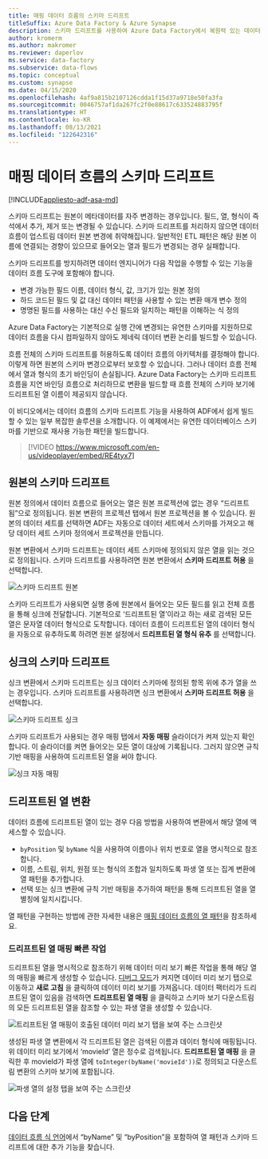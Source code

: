 ```yaml
---
title: 매핑 데이터 흐름의 스키마 드리프트
titleSuffix: Azure Data Factory & Azure Synapse
description: 스키마 드리프트를 사용하여 Azure Data Factory에서 복원력 있는 데이터 흐름 빌드
author: kromerm
ms.author: makromer
ms.reviewer: daperlov
ms.service: data-factory
ms.subservice: data-flows
ms.topic: conceptual
ms.custom: synapse
ms.date: 04/15/2020
ms.openlocfilehash: 4af9a815b2107126cdda1f15d37a9718e50fa3fa
ms.sourcegitcommit: 0046757af1da267fc2f0e88617c633524883795f
ms.translationtype: HT
ms.contentlocale: ko-KR
ms.lasthandoff: 08/13/2021
ms.locfileid: "122642316"
---
```

# <a name="schema-drift-in-mapping-data-flow"></a>매핑 데이터 흐름의 스키마 드리프트

[!INCLUDE[appliesto-adf-asa-md](includes/appliesto-adf-asa-md.md)]

스키마 드리프트는 원본이 메타데이터를 자주 변경하는 경우입니다. 필드, 열, 형식이 즉석에서 추가, 제거 또는 변경될 수 있습니다. 스키마 드리프트를 처리하지 않으면 데이터 흐름이 업스트림 데이터 원본 변경에 취약해집니다. 일반적인 ETL 패턴은 해당 원본 이름에 연결되는 경향이 있으므로 들어오는 열과 필드가 변경되는 경우 실패합니다.

스키마 드리프트를 방지하려면 데이터 엔지니어가 다음 작업을 수행할 수 있는 기능을 데이터 흐름 도구에 포함해야 합니다.

* 변경 가능한 필드 이름, 데이터 형식, 값, 크기가 있는 원본 정의
* 하드 코드된 필드 및 값 대신 데이터 패턴을 사용할 수 있는 변환 매개 변수 정의
* 명명된 필드를 사용하는 대신 수신 필드와 일치하는 패턴을 이해하는 식 정의

Azure Data Factory는 기본적으로 실행 간에 변경되는 유연한 스키마를 지원하므로 데이터 흐름을 다시 컴파일하지 않아도 제네릭 데이터 변환 논리를 빌드할 수 있습니다.

흐름 전체의 스키마 드리프트를 허용하도록 데이터 흐름의 아키텍처를 결정해야 합니다. 이렇게 하면 원본의 스키마 변경으로부터 보호할 수 있습니다. 그러나 데이터 흐름 전체에서 열과 형식의 초기 바인딩이 손실됩니다. Azure Data Factory는 스키마 드리프트 흐름을 지연 바인딩 흐름으로 처리하므로 변환을 빌드할 때 흐름 전체의 스키마 보기에 드리프트된 열 이름이 제공되지 않습니다.

이 비디오에서는 데이터 흐름의 스키마 드리프트 기능을 사용하여 ADF에서 쉽게 빌드할 수 있는 일부 복잡한 솔루션을 소개합니다. 이 예제에서는 유연한 데이터베이스 스키마를 기반으로 재사용 가능한 패턴을 빌드합니다.

> [!VIDEO https://www.microsoft.com/en-us/videoplayer/embed/RE4tyx7]

## <a name="schema-drift-in-source"></a>원본의 스키마 드리프트

원본 정의에서 데이터 흐름으로 들어오는 열은 원본 프로젝션에 없는 경우 “드리프트됨”으로 정의됩니다. 원본 변환의 프로젝션 탭에서 원본 프로젝션을 볼 수 있습니다. 원본의 데이터 세트를 선택하면 ADF는 자동으로 데이터 세트에서 스키마를 가져오고 해당 데이터 세트 스키마 정의에서 프로젝션을 만듭니다.

원본 변환에서 스키마 드리프트는 데이터 세트 스키마에 정의되지 않은 열을 읽는 것으로 정의됩니다. 스키마 드리프트를 사용하려면 원본 변환에서 **스키마 드리프트 허용** 을 선택합니다.

![스키마 드리프트 원본](media/data-flow/schemadrift001.png "스키마 드리프트 원본")

스키마 드리프트가 사용되면 실행 중에 원본에서 들어오는 모든 필드를 읽고 전체 흐름을 통해 싱크에 전달합니다. 기본적으로 ‘드리프트된 열’이라고 하는 새로 검색된 모든 열은 문자열 데이터 형식으로 도착합니다. 데이터 흐름이 드리프트된 열의 데이터 형식을 자동으로 유추하도록 하려면 원본 설정에서 **드리프트된 열 형식 유추** 를 선택합니다.

## <a name="schema-drift-in-sink"></a>싱크의 스키마 드리프트

싱크 변환에서 스키마 드리프트는 싱크 데이터 스키마에 정의된 항목 위에 추가 열을 쓰는 경우입니다. 스키마 드리프트를 사용하려면 싱크 변환에서 **스키마 드리프트 허용** 을 선택합니다.

![스키마 드리프트 싱크](media/data-flow/schemadrift002.png "스키마 드리프트 싱크")

스키마 드리프트가 사용되는 경우 매핑 탭에서 **자동 매핑** 슬라이더가 켜져 있는지 확인합니다. 이 슬라이더를 켜면 들어오는 모든 열이 대상에 기록됩니다. 그러지 않으면 규칙 기반 매핑을 사용하여 드리프트된 열을 써야 합니다.

![싱크 자동 매핑](media/data-flow/automap.png "싱크 자동 매핑")

## <a name="transforming-drifted-columns"></a>드리프트된 열 변환

데이터 흐름에 드리프트된 열이 있는 경우 다음 방법을 사용하여 변환에서 해당 열에 액세스할 수 있습니다.

* `byPosition` 및 `byName` 식을 사용하여 이름이나 위치 번호로 열을 명시적으로 참조합니다.
* 이름, 스트림, 위치, 원점 또는 형식의 조합과 일치하도록 파생 열 또는 집계 변환에 열 패턴을 추가합니다.
* 선택 또는 싱크 변환에 규칙 기반 매핑을 추가하여 패턴을 통해 드리프트된 열을 열 별칭에 일치시킵니다.

열 패턴을 구현하는 방법에 관한 자세한 내용은 [매핑 데이터 흐름의 열 패턴](concepts-data-flow-column-pattern.md)을 참조하세요.

### <a name="map-drifted-columns-quick-action"></a>드리프트된 열 매핑 빠른 작업

드리프트된 열을 명시적으로 참조하기 위해 데이터 미리 보기 빠른 작업을 통해 해당 열의 매핑을 빠르게 생성할 수 있습니다. [디버그 모드](concepts-data-flow-debug-mode.md)가 켜지면 데이터 미리 보기 탭으로 이동하고 **새로 고침** 을 클릭하여 데이터 미리 보기를 가져옵니다. 데이터 팩터리가 드리프트된 열이 있음을 검색하면 **드리프트된 열 매핑** 을 클릭하고 스키마 보기 다운스트림의 모든 드리프트된 열을 참조할 수 있는 파생 열을 생성할 수 있습니다.

![트리프트된 열 매핑이 호출된 데이터 미리 보기 탭을 보여 주는 스크린샷](media/data-flow/mapdrifted1.png "드리프트된 열 매핑")

생성된 파생 열 변환에서 각 드리프트된 열은 검색된 이름과 데이터 형식에 매핑됩니다. 위 데이터 미리 보기에서 ‘movieId’ 열은 정수로 검색됩니다. **드리프트된 열 매핑** 을 클릭한 후 movieId가 파생 열에 `toInteger(byName('movieId'))`로 정의되고 다운스트림 변환의 스키마 보기에 포함됩니다.

![파생 열의 설정 탭을 보여 주는 스크린샷](media/data-flow/mapdrifted2.png "드리프트된 열 매핑")

## <a name="next-steps"></a>다음 단계
[데이터 흐름 식 언어](data-flow-expression-functions.md)에서 “byName” 및 “byPosition”을 포함하여 열 패턴과 스키마 드리프트에 대한 추가 기능을 찾습니다.
